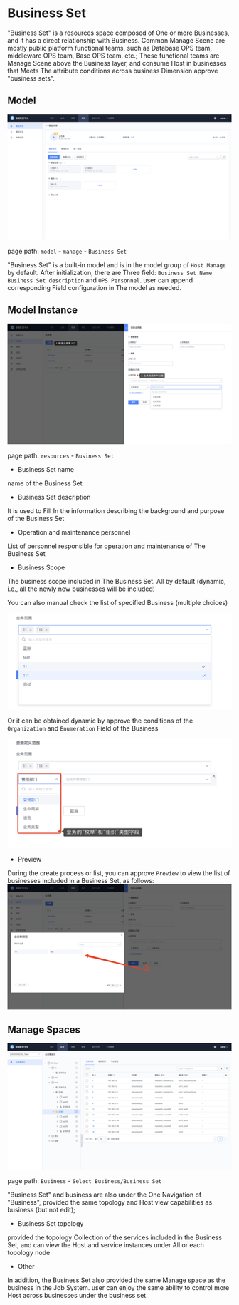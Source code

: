  # Business Set 

 "Business Set" is a resources space composed of One or more Businesses, and it has a direct relationship with Business. Common Manage Scene are mostly public platform functional teams, such as Database OPS team, middleware OPS team, Base OPS team, etc.; These functional teams are Manage Scene above the Business layer, and consume Host in businesses that Meets The attribute conditions across business Dimension approve "business sets". 

 ## Model 

 ![image-20220406105257031](media/image-20220406105257031.png) 

 page path: `model` - `manage` - `Business Set` 

 "Business Set" is a built-in model and is in the model group of `Host Manage` by default. After initialization, there are Three field: `Business Set Name` `Business Set description` and `OPS Personnel`. user can append corresponding Field configuration in The model as needed. 

 ## Model Instance 

 ![wecom-temp-d0a4ff5e2887fb339dce0a450312ae97](media/wecom-temp-d0a4ff5e2887fb339dce0a450312ae97.png) 

 page path: `resources` - `Business Set` 

 - Business Set name 

  name of the Business Set 

 - Business Set description 

  It is used to Fill In the information describing the background and purpose of the Business Set 

 - Operation and maintenance personnel 

  List of personnel responsible for operation and maintenance of The Business Set 

 - Business Scope 

  The business scope included in The Business Set. All by default (dynamic, i.e., all the newly new businesses will be included) 
	
  You can also manual check the list of specified Business (multiple choices) 
	
  ![image-20220406110242420](media/image-20220406110242420.png) 
	
  Or it can be obtained dynamic by approve the conditions of the `Organization` and `Enumeration` Field of the Business 
	
  ![image-20220406110341735](media/image-20220406110341735.png) 
	

 - Preview

  During the create process or list, you can approve `Preview` to view the list of businesses included in a Business Set, as follows: 
  ![image-20220406110546002](media/image-20220406110546002.png) 



 ## Manage Spaces 

 ![image-20220406111016891](media/image-20220406111016891.png) 

 page path: `Business` - `Select Business/Business Set` 

 "Business Set" and business are also under the One Navigation of "Business", provided the same topology and Host view capabilities as business (but not edit); 

 - Business Set topology 

  provided the topology Collection of the services included in the Business Set, and can view the Host and service instances under All or each topology node 

 - Other 

  In addition, the Business Set also provided the same Manage space as the business in the Job System. user can enjoy the same ability to control more Host across businesses under the business set. 